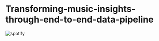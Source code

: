 # Transforming-music-insights-through-end-to-end-data-pipeline

![spotify](https://github.com/Mradul9756/Transforming-music-insights-through-end-to-end-data-pipeline/assets/63217569/426ca5ca-35e7-4450-a7c4-da80c1fd7d03)
